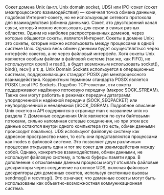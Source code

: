Сокет домена Unix (англ. Unix domain socket, UDS) или IPC-сокет (сокет межпроцессного взаимодействия)
— конечная точка обмена данными, подобная Интернет-сокету, 
но не использующая сетевого протокола для взаимодействия (обмена данными).
Cокет, это двусторонний канал связи, который можно использовать для связи в самых разных областях.
Одним из наиболее распространенных доменов, через которые общаются сокеты, является Интернет.
Cокеты в домене Unix; это сокеты, которые можно использовать между процессами в одной системе Unix.
Однако весь обмен данными будет осуществляться через интерфейс сокетов, а не через файловый интерфейс.
Хотя сокеты Unix являются особым файлом в файловой системе (так же, как FIFO), 
не используется open() и read(), а будет возможным использовать socket(), bind(), recv() и т. д.
Unix Domain Sockets используется в операционных системах, поддерживающих стандарт POSIX для межпроцессного взаимодействия.
Корректным термином стандарта POSIX является POSIX Local IPC Sockets.
Подобно TCP-сокетам, эти сокеты поддерживают надёжную потоковую передачу (макрос SOCK_STREAM).
Также они могут работать в режимах передачи датаграмм: 
упорядоченной и надёжной передачи (SOCK_SEQPACKET) или неупорядоченной и ненадёжной (SOCK_DGRAM). 
Подробное описание Unix сокетов и API содержится в странице man с названием unix из раздела 7.
Доменные соединения Unix являются по сути байтовыми потоками, сильно напоминая сетевые соединения, 
но при этом все данные остаются внутри одного компьютера (то есть, обмен данными происходит локально). 
UDS используют файловую систему как адресное пространство имен, то есть они представляются процессами как inodes в файловой системе.
Это позволяет двум различным процессам открывать один и тот же сокет для взаимодействия между собой.
Однако, конкретное взаимодействие, обмен данными, не использует файловую систему, а только буферы памяти ядра.
В дополнение к отсылаемым данным процессы могут отсылать файловые дескрипторы через соединение на основе UDS,
включая файловые дескрипторы для доменных сокетов, используя системные вызовы sendmsg() и recvmsg(). 
Это означает, что доменные сокеты могут быть использованы как объектно-возможностная коммуникационная система.
